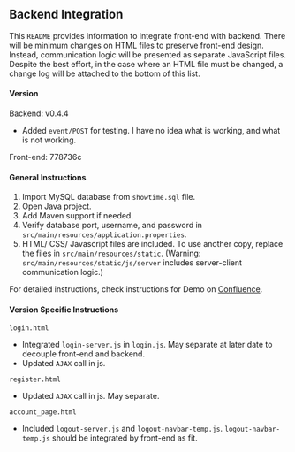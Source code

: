 ## Backend Integration
This `README` provides information to integrate front-end with backend. 
There will be minimum changes on HTML files to preserve front-end design. 
Instead, communication logic will be presented as separate JavaScript files. 
Despite the best effort, in the case where an HTML file must be changed, 
a change log will be attached to the bottom of this list.

#### Version
Backend: v0.4.4
- Added `event/POST` for testing.
  I have no idea what is working, and what is not working.

Front-end: 778736c

#### General Instructions
1. Import MySQL database from `showtime.sql` file.
2. Open Java project.
3. Add Maven support if needed.
4. Verify database port, username, and password in `src/main/resources/application.properties`.
5. HTML/ CSS/ Javascript files are included.
   To use another copy, replace the files in `src/main/resources/static`.
   (Warning: `src/main/resources/static/js/server` includes server-client communication logic.)

For detailed instructions, check instructions for Demo on 
[Confluence](https://201fptesting3.atlassian.net/wiki/spaces/DOC/pages/229779/Demo+Installation+Guide).

#### Version Specific Instructions
`login.html`
- Integrated `login-server.js` in `login.js`. 
  May separate at later date to decouple front-end and backend.
- Updated `AJAX` call in js.

`register.html`
- Updated `AJAX` call in js. May separate.

`account_page.html`
- Included `logout-server.js` and `logout-navbar-temp.js`.
  `logout-navbar-temp.js` should be integrated by front-end as fit.
